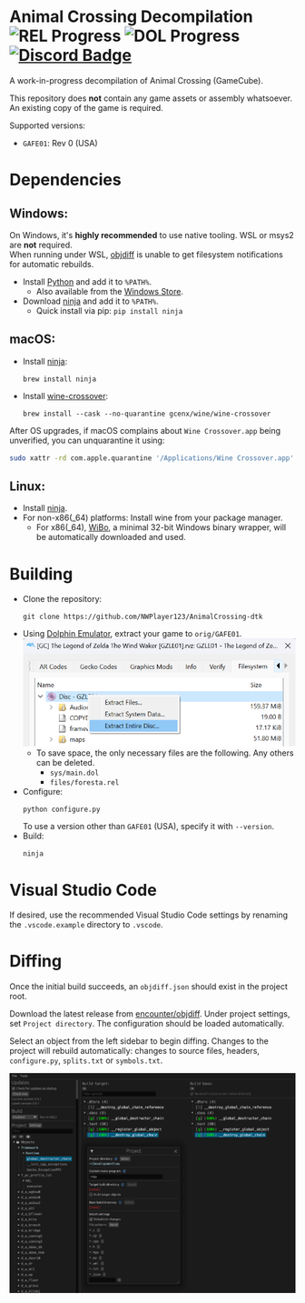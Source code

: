 Animal Crossing Decompilation ![REL Progress] ![DOL Progress] [![Discord Badge]][discord]
=============

<!--
Replace with your repository's URL.
-->
[Build Status]: https://github.com/NWPlayer123/AnimalCrossing-dtk/actions/workflows/build.yml/badge.svg
[actions]: https://github.com/NWPlayer123/AnimalCrossing-dtk/actions/workflows/build.yml
<!---
Code progress URL:
https://progress.decomp.club/data/[project]/[version]/all/?mode=shield&measure=code
URL encoded then appended to: https://img.shields.io/endpoint?label=Code&url=
-->
[Progress]: https://img.shields.io/endpoint?label=Code&url=https%3A%2F%2Fprogress.decomp.club%2Fdata%2Fanimalcrossing%2Fus%2Fall%2F%3Fmode%3Dshield%26measure%3Dcode
<!---
DOL progress URL:
https://progress.decomp.club/data/[project]/[version]/dol/?mode=shield&measure=code
URL encoded then appended to: https://img.shields.io/endpoint?label=DOL&url=
-->
[DOL Progress]: https://img.shields.io/endpoint?label=DOL&url=https%3A%2F%2Fprogress.decomp.club%2Fdata%2Fanimalcrossing%2Fus%2Fdol%2F%3Fmode%3Dshield%26measure%3Dcode
<!--
REL progress URL:
https://progress.decomp.club/data/[project]/[version]/modules/?mode=shield&measure=code
URL encoded then appended to: https://img.shields.io/endpoint?label=RELs&url=
-->
[REL Progress]: https://img.shields.io/endpoint?label=REL&url=https%3A%2F%2Fprogress.decomp.club%2Fdata%2Fanimalcrossing%2Fus%2Frel%2F%3Fmode%3Dshield%26measure%3Dcode
<!--
Replace with your Discord server's ID and invite URL.
-->
[Discord Badge]: https://img.shields.io/discord/727908905392275526?color=%237289DA&logo=discord&logoColor=%23FFFFFF
[discord]: https://discord.gg/hKx3FJJgrV

A work-in-progress decompilation of Animal Crossing (GameCube).

This repository does **not** contain any game assets or assembly whatsoever. An existing copy of the game is required.

Supported versions:

- `GAFE01`: Rev 0 (USA)

Dependencies
============

Windows:
--------

On Windows, it's **highly recommended** to use native tooling. WSL or msys2 are **not** required.  
When running under WSL, [objdiff](#diffing) is unable to get filesystem notifications for automatic rebuilds.

- Install [Python](https://www.python.org/downloads/) and add it to `%PATH%`.
  - Also available from the [Windows Store](https://apps.microsoft.com/store/detail/python-311/9NRWMJP3717K).
- Download [ninja](https://github.com/ninja-build/ninja/releases) and add it to `%PATH%`.
  - Quick install via pip: `pip install ninja`

macOS:
------
- Install [ninja](https://github.com/ninja-build/ninja/wiki/Pre-built-Ninja-packages):
  ```
  brew install ninja
  ```
- Install [wine-crossover](https://github.com/Gcenx/homebrew-wine):
  ```
  brew install --cask --no-quarantine gcenx/wine/wine-crossover
  ```

After OS upgrades, if macOS complains about `Wine Crossover.app` being unverified, you can unquarantine it using:
```sh
sudo xattr -rd com.apple.quarantine '/Applications/Wine Crossover.app'
```

Linux:
------
- Install [ninja](https://github.com/ninja-build/ninja/wiki/Pre-built-Ninja-packages).
- For non-x86(_64) platforms: Install wine from your package manager.
  - For x86(_64), [WiBo](https://github.com/decompals/WiBo), a minimal 32-bit Windows binary wrapper, will be automatically downloaded and used.

Building
========

- Clone the repository:
  ```
  git clone https://github.com/NWPlayer123/AnimalCrossing-dtk
  ```
- Using [Dolphin Emulator](https://dolphin-emu.org/), extract your game to `orig/GAFE01`.
![](assets/dolphin-extract.png)
  - To save space, the only necessary files are the following. Any others can be deleted.
    - `sys/main.dol`
    - `files/foresta.rel`
- Configure:
  ```
  python configure.py
  ```
  To use a version other than `GAFE01` (USA), specify it with `--version`.
- Build:
  ```
  ninja
  ```

Visual Studio Code
==================

If desired, use the recommended Visual Studio Code settings by renaming the `.vscode.example` directory to `.vscode`.

Diffing
=======

Once the initial build succeeds, an `objdiff.json` should exist in the project root. 

Download the latest release from [encounter/objdiff](https://github.com/encounter/objdiff). Under project settings, set `Project directory`. The configuration should be loaded automatically. 

Select an object from the left sidebar to begin diffing. Changes to the project will rebuild automatically: changes to source files, headers, `configure.py`, `splits.txt` or `symbols.txt`.

![](assets/objdiff.png)
